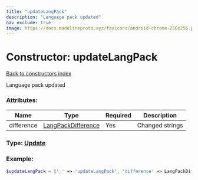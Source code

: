 ```yaml
---
title: "updateLangPack"
description: "Language pack updated"
nav_exclude: true
image: https://docs.madelineproto.xyz/favicons/android-chrome-256x256.png
---
```

# Constructor: updateLangPack  
[Back to constructors index](/API_docs/constructors/index.md)



Language pack updated

### Attributes:

| Name     |    Type       | Required | Description |
|----------|---------------|----------|-------------|
|difference|[LangPackDifference](/API_docs/types/LangPackDifference.md) | Yes|Changed strings|



### Type: [Update](/API_docs/types/Update.md)


### Example:

```php
$updateLangPack = ['_' => 'updateLangPack', 'difference' => LangPackDifference];
```  
